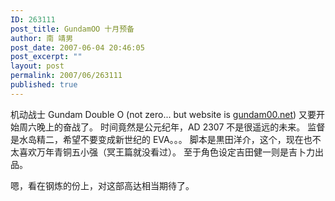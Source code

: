 ```yaml
---
ID: 263111
post_title: GundamOO 十月预备
author: 南 靖男
post_date: 2007-06-04 20:46:05
post_excerpt: ""
layout: post
permalink: 2007/06/263111
published: true
---
```

机动战士 Gundam Double O (not zero... but website is <a href="www.gundam00.net">gundam00.net</a>)
又要开始周六晚上的奋战了。
时间竟然是公元纪年，AD 2307 不是很遥远的未来。
监督是水岛精二，希望不要变成新世纪的 EVA。。。
脚本是黒田洋介，这个，现在也不太喜欢万年青铜五小强（冥王篇就没看过）。
至于角色设定吉田健一则是吉卜力出品。

嗯，看在钢炼的份上，对这部高达相当期待了。